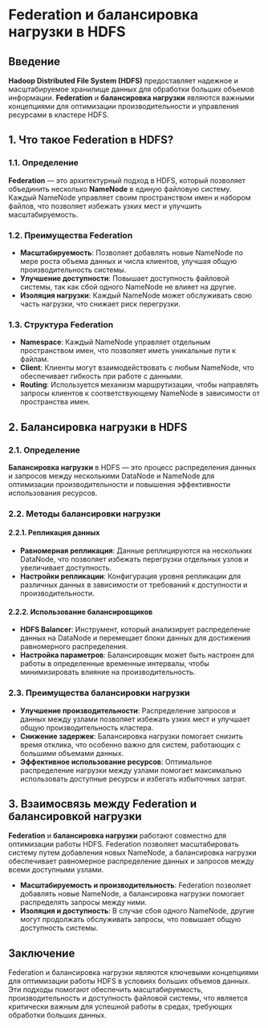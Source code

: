 # Federation и балансировка нагрузки в HDFS

## Введение

**Hadoop Distributed File System (HDFS)** предоставляет надежное и масштабируемое хранилище данных для обработки больших объемов информации. **Federation** и **балансировка нагрузки** являются важными концепциями для оптимизации производительности и управления ресурсами в кластере HDFS.

## 1. **Что такое Federation в HDFS?**

### 1.1. **Определение**
**Federation** — это архитектурный подход в HDFS, который позволяет объединить несколько **NameNode** в единую файловую систему. Каждый NameNode управляет своим пространством имен и набором файлов, что позволяет избежать узких мест и улучшить масштабируемость.

### 1.2. **Преимущества Federation**

- **Масштабируемость**: Позволяет добавлять новые NameNode по мере роста объема данных и числа клиентов, улучшая общую производительность системы.
- **Улучшение доступности**: Повышает доступность файловой системы, так как сбой одного NameNode не влияет на другие.
- **Изоляция нагрузки**: Каждый NameNode может обслуживать свою часть нагрузки, что снижает риск перегрузки.

### 1.3. **Структура Federation**

- **Namespace**: Каждый NameNode управляет отдельным пространством имен, что позволяет иметь уникальные пути к файлам.
- **Client**: Клиенты могут взаимодействовать с любым NameNode, что обеспечивает гибкость при работе с данными.
- **Routing**: Используется механизм маршрутизации, чтобы направлять запросы клиентов к соответствующему NameNode в зависимости от пространства имен.

## 2. **Балансировка нагрузки в HDFS**

### 2.1. **Определение**
**Балансировка нагрузки** в HDFS — это процесс распределения данных и запросов между несколькими DataNode и NameNode для оптимизации производительности и повышения эффективности использования ресурсов.

### 2.2. **Методы балансировки нагрузки**

#### 2.2.1. **Репликация данных**
- **Равномерная репликация**: Данные реплицируются на нескольких DataNode, что позволяет избежать перегрузки отдельных узлов и увеличивает доступность.
- **Настройки репликации**: Конфигурация уровня репликации для различных данных в зависимости от требований к доступности и производительности.

#### 2.2.2. **Использование балансировщиков**
- **HDFS Balancer**: Инструмент, который анализирует распределение данных на DataNode и перемещает блоки данных для достижения равномерного распределения.
- **Настройка параметров**: Балансировщик может быть настроен для работы в определенные временные интервалы, чтобы минимизировать влияние на производительность.

### 2.3. **Преимущества балансировки нагрузки**

- **Улучшение производительности**: Распределение запросов и данных между узлами позволяет избежать узких мест и улучшает общую производительность кластера.
- **Снижение задержек**: Балансировка нагрузки помогает снизить время отклика, что особенно важно для систем, работающих с большими объемами данных.
- **Эффективное использование ресурсов**: Оптимальное распределение нагрузки между узлами помогает максимально использовать доступные ресурсы и избегать избыточных затрат.

## 3. **Взаимосвязь между Federation и балансировкой нагрузки**

**Federation** и **балансировка нагрузки** работают совместно для оптимизации работы HDFS. Federation позволяет масштабировать систему путем добавления новых NameNode, а балансировка нагрузки обеспечивает равномерное распределение данных и запросов между всеми доступными узлами.

- **Масштабируемость и производительность**: Federation позволяет добавлять новые NameNode, а балансировка нагрузки помогает распределять запросы между ними.
- **Изоляция и доступность**: В случае сбоя одного NameNode, другие могут продолжать обслуживать запросы, что повышает общую доступность системы.

## Заключение

Federation и балансировка нагрузки являются ключевыми концепциями для оптимизации работы HDFS в условиях больших объемов данных. Эти подходы помогают обеспечить масштабируемость, производительность и доступность файловой системы, что является критически важным для успешной работы в средах, требующих обработки больших данных.
